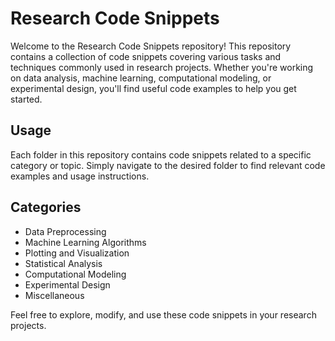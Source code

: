# Research Code Snippets

Welcome to the Research Code Snippets repository! This repository contains a collection of code snippets covering various tasks and techniques commonly used in research projects. Whether you're working on data analysis, machine learning, computational modeling, or experimental design, you'll find useful code examples to help you get started.

## Usage
Each folder in this repository contains code snippets related to a specific category or topic. Simply navigate to the desired folder to find relevant code examples and usage instructions.

## Categories
- Data Preprocessing
- Machine Learning Algorithms
- Plotting and Visualization
- Statistical Analysis
- Computational Modeling
- Experimental Design
- Miscellaneous

Feel free to explore, modify, and use these code snippets in your research projects.

